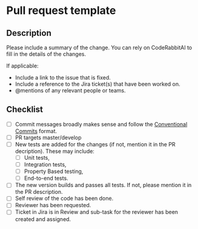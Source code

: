 # Pull request template

## Description

Please include a summary of the change. You can rely on CodeRabbitAI to fill in the details of the changes.

If applicable:

- Include a link to the issue that is fixed.
- Include a reference to the Jira ticket(s) that have been worked on.
- @mentions of any relevant people or teams.

## Checklist

- [ ] Commit messages broadly makes sense and follow the [Conventional Commits](https://www.conventionalcommits.org/en/v1.0.0/) format.
- [ ] PR targets master/develop
- [ ] New tests are added for the changes (if not, mention it in the PR decription). These may include:
  - [ ] Unit tests,
  - [ ] Integration tests,
  - [ ] Property Based testing,
  - [ ] End-to-end tests.
- [ ] The new version builds and passes all tests. If not, please mention it in the PR description.
- [ ] Self review of the code has been done.
- [ ] Reviewer has been requested.
- [ ] Ticket in Jira is in Review and sub-task for the reviewer has been created and assigned.
<!-- -[ ] The contribution follows our CONTRIBUTING.md guidelines -->
